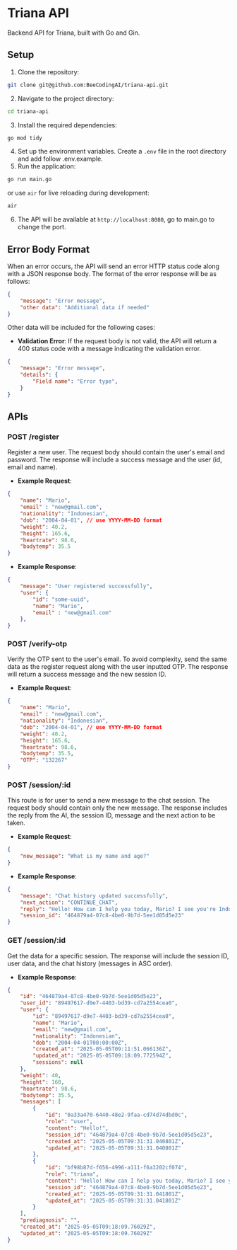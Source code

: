 # Triana API
Backend API for Triana, built with Go and Gin.

## Setup
1. Clone the repository:
```bash
git clone git@github.com:BeeCodingAI/triana-api.git
```
2. Navigate to the project directory:
```bash
cd triana-api
```
3. Install the required dependencies:
```bash
go mod tidy
```
4. Set up the environment variables. Create a `.env` file in the root directory and add follow .env.example.
5. Run the application:
```bash
go run main.go
```
or use `air` for live reloading during development:
```bash
air
```
6. The API will be available at `http://localhost:8080`, go to main.go to change the port.

## Error Body Format
When an error occurs, the API will send an error HTTP status code along with a JSON response body. The format of the error response will be as follows:
```json
{
    "message": "Error message",
    "other data": "Additional data if needed"
}
```
Other data will be included for the following cases:
- **Validation Error**: If the request body is not valid, the API will return a 400 status code with a message indicating the validation error.
```json
{
    "message": "Error message",
    "details": {
        "Field name": "Error type",
    }
}
```

## APIs
### **POST** /register
Register a new user. The request body should contain the user's email and password. The response will include a success message and the user (id, email and name).
- **Example Request**:
```json
{
    "name": "Mario",
    "email" : "new@gmail.com",
    "nationality": "Indonesian",
    "dob": "2004-04-01", // use YYYY-MM-DD format
    "weight": 40.2,
    "height": 165.6,
    "heartrate": 98.6,
    "bodytemp": 35.5
}
```

- **Example Response**:
```json
{
    "message": "User registered successfully",
    "user": {
        "id": "some-uuid",
        "name": "Mario",
        "email" : "new@gmail.com"
    },
}
```

### **POST** /verify-otp
Verify the OTP sent to the user's email. To avoid complexity, send the same data as the register request along with the user inputted OTP. The response will return a success message and the new session ID.
- **Example Request**:
```json
{
    "name": "Mario",
    "email" : "new@gmail.com",
    "nationality": "Indonesian",
    "dob": "2004-04-01", // use YYYY-MM-DD format
    "weight": 40.2,
    "height": 165.6,
    "heartrate": 98.6,
    "bodytemp": 35.5,
    "OTP": "132267"
}
```

### **POST** /session/:id
This route is for user to send a new message to the chat session. The request body should contain only the new message. The response includes the reply from the AI, the session ID, message and the next action to be taken.
- **Example Request**:
```json
{
    "new_message": "What is my name and age?"
}
```
- **Example Response**:
```json
{
    "message": "Chat history updated successfully",
    "next_action": "CONTINUE_CHAT",
    "reply": "Hello! How can I help you today, Mario? I see you're Indonesian, 21 years, 1 month, and 4 days old. I also have your weight (40 kg), height (160 cm), heart rate (98.6 bpm), and body temperature (35.5°C). Is there anything specific you'd like to discuss?\n",
    "session_id": "464879a4-07c8-4be0-9b7d-5ee1d05d5e23"
}
```

### **GET** /session/:id
Get the data for a specific session. The response will include the session ID, user data, and the chat history (messages in ASC order).
- **Example Response**:
```json
{
    "id": "464879a4-07c8-4be0-9b7d-5ee1d05d5e23",
    "user_id": "89497617-d9e7-4403-bd39-cd7a2554cea0",
    "user": {
        "id": "89497617-d9e7-4403-bd39-cd7a2554cea0",
        "name": "Mario",
        "email": "new@gmail.com",
        "nationality": "Indonesian",
        "dob": "2004-04-01T00:00:00Z",
        "created_at": "2025-05-05T09:11:51.066136Z",
        "updated_at": "2025-05-05T09:18:09.772594Z",
        "sessions": null
    },
    "weight": 40,
    "height": 160,
    "heartrate": 98.6,
    "bodytemp": 35.5,
    "messages": [
        {
            "id": "0a33a470-6440-48e2-9faa-cd74d74dbd0c",
            "role": "user",
            "content": "Hello!",
            "session_id": "464879a4-07c8-4be0-9b7d-5ee1d05d5e23",
            "created_at": "2025-05-05T09:31:31.040801Z",
            "updated_at": "2025-05-05T09:31:31.040801Z"
        },
        {
            "id": "bf98b87d-f656-4996-a111-f6a3202cf074",
            "role": "triana",
            "content": "Hello! How can I help you today, Mario? I see you're Indonesian, 21 years, 1 month, and 4 days old. I also have your weight (40 kg), height (160 cm), heart rate (98.6 bpm), and body temperature (35.5°C). Is there anything specific you'd like to discuss?\n",
            "session_id": "464879a4-07c8-4be0-9b7d-5ee1d05d5e23",
            "created_at": "2025-05-05T09:31:31.041801Z",
            "updated_at": "2025-05-05T09:31:31.041801Z"
        }
    ],
    "prediagnosis": "",
    "created_at": "2025-05-05T09:18:09.76029Z",
    "updated_at": "2025-05-05T09:18:09.76029Z"
}
```